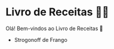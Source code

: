 # Livro de Receitas :woman_cook:

Olá! Bem-vindos ao Livro de Receitas :clap:

* Strogonoff de Frango
